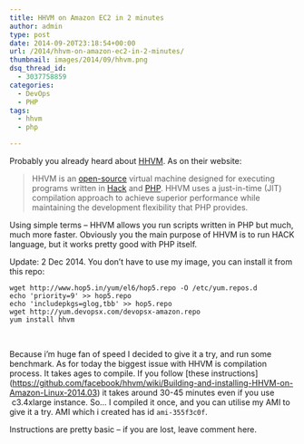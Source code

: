 ```yaml
---
title: HHVM on Amazon EC2 in 2 minutes
author: admin
type: post
date: 2014-09-20T23:18:54+00:00
url: /2014/hhvm-on-amazon-ec2-in-2-minutes/
thumbnail: images/2014/09/hhvm.png
dsq_thread_id:
  - 3037758859
categories:
  - DevOps
  - PHP
tags:
  - hhvm
  - php

---
```

Probably you already heard about [HHVM](http://hhvm.com/). As on their website:

> HHVM is an [open-source][1] virtual machine designed for executing programs written in [Hack][2] and [PHP][3]. HHVM uses a just-in-time (JIT) compilation approach to achieve superior performance while maintaining the development flexibility that PHP provides.

Using simple terms &#8211; HHVM allows you run scripts written in PHP but much, much more faster. Obviously you the main purpose of HHVM is to run HACK language, but it works pretty good with PHP itself.

<!--more-->

Update: 2 Dec 2014. You don&#8217;t have to use my image, you can install it from this repo:

```
wget http://www.hop5.in/yum/el6/hop5.repo -O /etc/yum.repos.d
echo 'priority=9' >> hop5.repo
echo 'includepkgs=glog,tbb' >> hop5.repo
wget http://yum.devopsx.com/devopsx-amazon.repo
yum install hhvm
```

&nbsp;

Because i&#8217;m huge fan of speed I decided to give it a try, and run some benchmark. As for today the biggest issue with HHVM is compilation process. It takes ages to compile. If you follow [these instructions] (https://github.com/facebook/hhvm/wiki/Building-and-installing-HHVM-on-Amazon-Linux-2014.03) it takes around 30-45 minutes even if you use  c3.4xlarge instance. So&#8230; I compiled it once, and you can utilise my AMI to give it a try. AMI which i created has id `ami-355f3c0f`.


Instructions are pretty basic &#8211; if you are lost, leave comment here.

 [1]: http://github.com/facebook/hhvm
 [2]: http://hacklang.org/
 [3]: http://php.net/